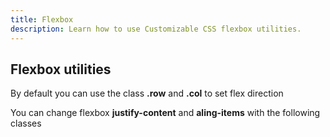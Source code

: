 ```yaml
---
title: Flexbox
description: Learn how to use Customizable CSS flexbox utilities.
---
```

## Flexbox utilities

By default you can use the class **.row** and **.col** to set flex direction

You can change flexbox **justify-content** and **aling-items** with the following classes
